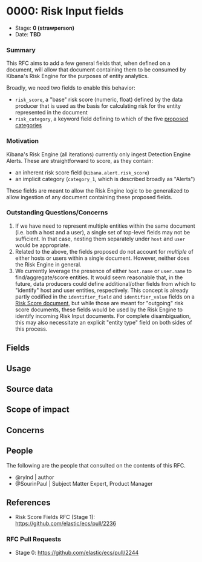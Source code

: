# 0000: Risk Input fields

- Stage: **0 (strawperson)**
- Date: **TBD** <!-- The ECS team sets this date at merge time. This is the date of the latest stage advancement. -->

### Summary
This RFC aims to add a few general fields that, when defined on a document, will allow that document containing them to be consumed by Kibana's Risk Engine for the purposes of entity analytics.

Broadly, we need two fields to enable this behavior:

* `risk_score`, a "base" risk score (numeric, float) defined by the data producer that is used as the basis for calculating risk for the entity represented in the document
* `risk_category`, a keyword field defining to which of the five [proposed categories](https://github.com/elastic/ecs/pull/2236)

### Motivation
Kibana's Risk Engine (all iterations) currently only ingest Detection Engine Alerts. These are straightforward to score, as they contain:

* an inherent risk score field (`kibana.alert.risk_score`)
* an implicit category (`category_1`, which is described broadly as "Alerts")

These fields are meant to allow the Risk Engine logic to be generalized to allow ingestion of any document containing these proposed fields.


### Outstanding Questions/Concerns
1. If we have need to represent multiple entities within the same document (i.e. both a host and a user), a single set of top-level fields may not be sufficient. In that case, nesting them separately under `host` and `user` would be appropriate.
2. Related to the above, the fields proposed do not account for _multiple_ of either hosts or users within a single document. However, neither does the Risk Engine in general.
3. We currently leverage the presence of either `host.name` or `user.name` to find/aggregate/score entities. It would seem reasonable that, in the future, data producers could define additional/other fields from which to "identify" host and user entities, respectively. This concept is already partly codified in the `identifier_field` and `identifier_value` fields on a [Risk Score document](https://github.com/elastic/ecs/pull/2236), but while those are meant for "outgoing" risk score documents, these fields would be used by the Risk Engine to identify incoming Risk Input documents. For complete disambiguation, this may also necessitate an explicit "entity type" field on both sides of this process.


<!--
Stage 1: If the changes include field additions or modifications, please create a folder titled as the RFC number under rfcs/text/. This will be where proposed schema changes as standalone YAML files or extended example mappings and larger source documents will go as the RFC is iterated upon.
-->

<!--
Stage X: Provide a brief explanation of why the proposal is being marked as abandoned. This is useful context for anyone revisiting this proposal or considering similar changes later on.
-->

## Fields

<!--
Stage 1: Describe at a high level how this change affects fields. Include new or updated yml field definitions for all of the essential fields in this draft. While not exhaustive, the fields documented here should be comprehensive enough to deeply evaluate the technical considerations of this change. The goal here is to validate the technical details for all essential fields and to provide a basis for adding experimental field definitions to the schema. Use GitHub code blocks with yml syntax formatting, and add them to the corresponding RFC folder.
-->

<!--
Stage 2: Add or update all remaining field definitions. The list should now be exhaustive. The goal here is to validate the technical details of all remaining fields and to provide a basis for releasing these field definitions as beta in the schema. Use GitHub code blocks with yml syntax formatting, and add them to the corresponding RFC folder.
-->

## Usage

<!--
Stage 1: Describe at a high-level how these field changes will be used in practice. Real world examples are encouraged. The goal here is to understand how people would leverage these fields to gain insights or solve problems. ~1-3 paragraphs.
-->

## Source data

<!--
Stage 1: Provide a high-level description of example sources of data. This does not yet need to be a concrete example of a source document, but instead can simply describe a potential source (e.g. nginx access log). This will ultimately be fleshed out to include literal source examples in a future stage. The goal here is to identify practical sources for these fields in the real world. ~1-3 sentences or unordered list.
-->

<!--
Stage 2: Included a real world example source document. Ideally this example comes from the source(s) identified in stage 1. If not, it should replace them. The goal here is to validate the utility of these field changes in the context of a real world example. Format with the source name as a ### header and the example document in a GitHub code block with json formatting, or if on the larger side, add them to the corresponding RFC folder.
-->

<!--
Stage 3: Add more real world example source documents so we have at least 2 total, but ideally 3. Format as described in stage 2.
-->

## Scope of impact

<!--
Stage 2: Identifies scope of impact of changes. Are breaking changes required? Should deprecation strategies be adopted? Will significant refactoring be involved? Break the impact down into:
 * Ingestion mechanisms (e.g. beats/logstash)
 * Usage mechanisms (e.g. Kibana applications, detections)
 * ECS project (e.g. docs, tooling)
The goal here is to research and understand the impact of these changes on users in the community and development teams across Elastic. 2-5 sentences each.
-->

## Concerns

<!--
Stage 1: Identify potential concerns, implementation challenges, or complexity. Spend some time on this. Play devil's advocate. Try to identify the sort of non-obvious challenges that tend to surface later. The goal here is to surface risks early, allow everyone the time to work through them, and ultimately document resolution for posterity's sake.
-->

<!--
Stage 2: Document new concerns or resolutions to previously listed concerns. It's not critical that all concerns have resolutions at this point, but it would be helpful if resolutions were taking shape for the most significant concerns.
-->

<!--
Stage 3: Document resolutions for all existing concerns. Any new concerns should be documented along with their resolution. The goal here is to eliminate risk of churn and instability by ensuring all concerns have been addressed.
-->

## People

The following are the people that consulted on the contents of this RFC.

* @rylnd | author
* @SourinPaul | Subject Matter Expert, Product Manager

<!--
Who will be or has been consulted on the contents of this RFC? Identify authorship and sponsorship, and optionally identify the nature of involvement of others. Link to GitHub aliases where possible. This list will likely change or grow stage after stage.

e.g.:

* @Yasmina | author
* @Monique | sponsor
* @EunJung | subject matter expert
* @JaneDoe | grammar, spelling, prose
* @Mariana
-->


## References

* Risk Score Fields RFC (Stage 1): https://github.com/elastic/ecs/pull/2236
<!-- Insert any links appropriate to this RFC in this section. -->

### RFC Pull Requests


* Stage 0: https://github.com/elastic/ecs/pull/2244
